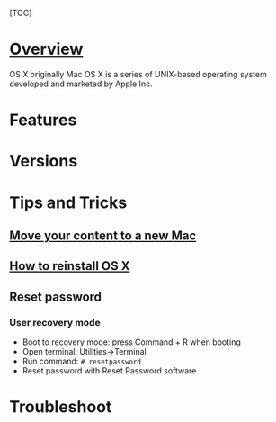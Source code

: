 [TOC]

# [Overview](https://en.wikipedia.org/wiki/OS_X)
OS X originally Mac OS X is a series of UNIX-based operating system developed and marketed by Apple Inc.

# Features

# Versions

# Tips and Tricks
## [Move your content to a new Mac](https://support.apple.com/en-vn/HT204350)

## [How to reinstall OS X](https://support.apple.com/en-us/HT204904)

## Reset password
### User recovery mode
- Boot to recovery mode: press Command + R when booting
- Open terminal: Utilities->Terminal
- Run command: `# resetpassword`
- Reset password with Reset Password software

# Troubleshoot
##
